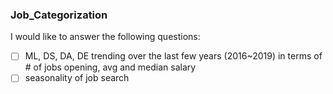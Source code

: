 ### Job_Categorization
I would like to answer the following questions:
- [ ] ML, DS, DA, DE trending over the last few years (2016~2019) in terms of # of jobs opening, avg and median salary
- [ ] seasonality of job search
